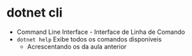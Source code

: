 #  dotnet cli

- Command Line Interface - Interface de Linha de Comando 
- `dotnet help` Exibe todos os comandos disponíveis
    - Acrescentando os da aula anterior